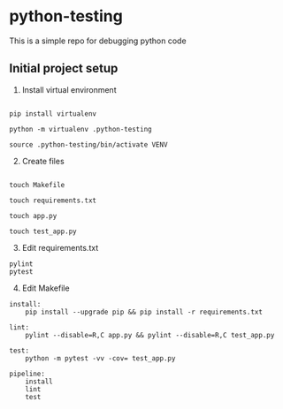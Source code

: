 # python-testing
This is a simple repo for debugging python code

## Initial project setup

1. Install virtual environment

```console

pip install virtualenv

python -m virtualenv .python-testing

source .python-testing/bin/activate VENV
```

2. Create files
```console

touch Makefile

touch requirements.txt

touch app.py

touch test_app.py
```

3. Edit requirements.txt
```console
pylint
pytest
```

4. Edit Makefile
```console
install:
	pip install --upgrade pip && pip install -r requirements.txt

lint:
	pylint --disable=R,C app.py && pylint --disable=R,C test_app.py

test:
	python -m pytest -vv -cov= test_app.py
	
pipeline:
	install
	lint
	test
```

